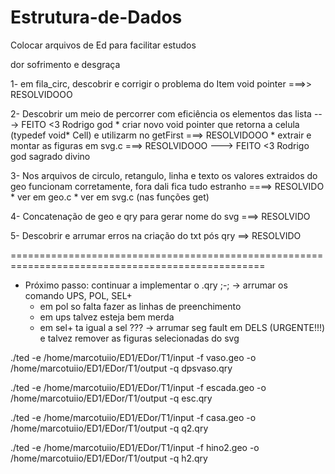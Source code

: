# Estrutura-de-Dados
Colocar arquivos de Ed para facilitar estudos

dor sofrimento e desgraça

1- em fila_circ, descobrir e corrigir o problema do Item void pointer ===>> RESOLVIDOOO

2- Descobrir um meio de percorrer com eficiência os elementos das lista ---> FEITO <3 Rodrigo god 
    * criar novo void pointer que retorna a celula (typedef void* Cell) 
    e utilizarm no getFirst ===> RESOLVIDOOO
    * extrair e montar as figuras em svg.c ===> RESOLVIDOOO
    ---> FEITO <3 Rodrigo god sagrado divino

3- Nos arquivos de circulo, retangulo, linha e texto os valores extraidos do geo funcionam corretamente, fora dali fica tudo estranho  ====> RESOLVIDO
    * ver em geo.c
    * ver em svg.c (nas funções get)

4- Concatenação de geo e qry para gerar nome do svg ===> RESOLVIDO

5- Descobrir e arrumar erros na criação do txt pós qry ==> RESOLVIDO

==================================================================================================

 * Próximo passo: continuar a implementar o .qry ;-;
    -> arrumar os comando UPS, POL, SEL+
      * em pol so falta fazer as linhas de preenchimento
      * em ups talvez esteja bem merda
      * em sel+ ta igual a sel ???
    -> arrumar seg fault em DELS (URGENTE!!!) e talvez remover as figuras selecionadas do svg

./ted -e /home/marcotuiio/ED1/EDor/T1/input -f vaso.geo -o /home/marcotuiio/ED1/EDor/T1/output -q dpsvaso.qry

./ted -e /home/marcotuiio/ED1/EDor/T1/input -f escada.geo -o /home/marcotuiio/ED1/EDor/T1/output -q esc.qry

./ted -e /home/marcotuiio/ED1/EDor/T1/input -f casa.geo -o /home/marcotuiio/ED1/EDor/T1/output -q q2.qry

./ted -e /home/marcotuiio/ED1/EDor/T1/input -f hino2.geo -o /home/marcotuiio/ED1/EDor/T1/output -q h2.qry

